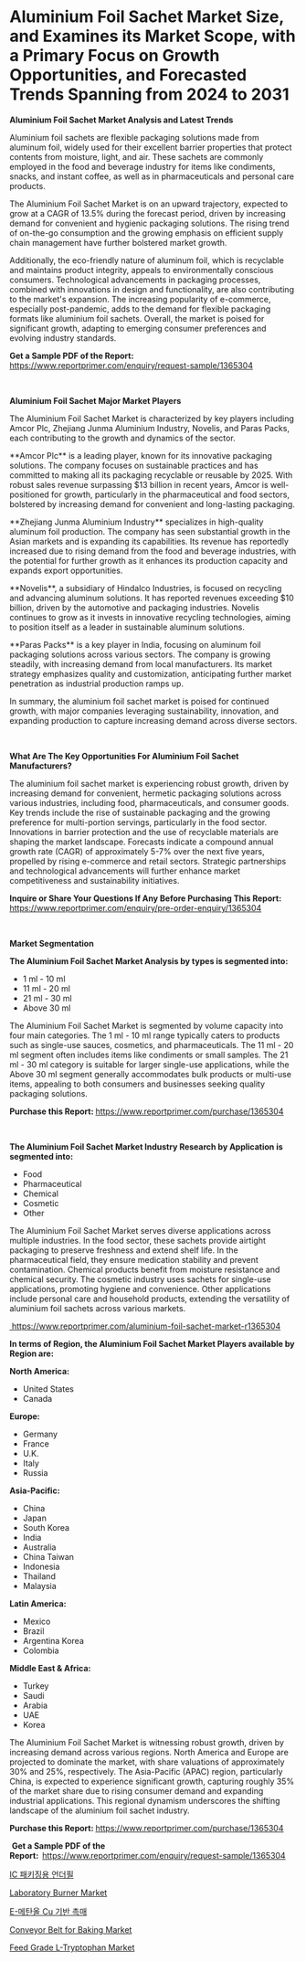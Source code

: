 <p><h1>Aluminium Foil Sachet Market Size, and Examines its Market Scope, with a Primary Focus on Growth Opportunities, and Forecasted Trends Spanning from 2024 to 2031</h1></p><p><strong>Aluminium Foil Sachet Market Analysis and Latest Trends</strong></p>
<p><p>Aluminium foil sachets are flexible packaging solutions made from aluminum foil, widely used for their excellent barrier properties that protect contents from moisture, light, and air. These sachets are commonly employed in the food and beverage industry for items like condiments, snacks, and instant coffee, as well as in pharmaceuticals and personal care products.</p><p>The Aluminium Foil Sachet Market is on an upward trajectory, expected to grow at a CAGR of 13.5% during the forecast period, driven by increasing demand for convenient and hygienic packaging solutions. The rising trend of on-the-go consumption and the growing emphasis on efficient supply chain management have further bolstered market growth.</p><p>Additionally, the eco-friendly nature of aluminum foil, which is recyclable and maintains product integrity, appeals to environmentally conscious consumers. Technological advancements in packaging processes, combined with innovations in design and functionality, are also contributing to the market's expansion. The increasing popularity of e-commerce, especially post-pandemic, adds to the demand for flexible packaging formats like aluminium foil sachets. Overall, the market is poised for significant growth, adapting to emerging consumer preferences and evolving industry standards.</p></p>
<p><strong>Get a Sample PDF of the Report:&nbsp;</strong> <a href="https://www.reportprimer.com/enquiry/request-sample/1365304">https://www.reportprimer.com/enquiry/request-sample/1365304</a></p>
<p>&nbsp;</p>
<p><strong>Aluminium Foil Sachet Major Market Players</strong></p>
<p><p>The Aluminium Foil Sachet Market is characterized by key players including Amcor Plc, Zhejiang Junma Aluminium Industry, Novelis, and Paras Packs, each contributing to the growth and dynamics of the sector. </p><p>**Amcor Plc** is a leading player, known for its innovative packaging solutions. The company focuses on sustainable practices and has committed to making all its packaging recyclable or reusable by 2025. With robust sales revenue surpassing $13 billion in recent years, Amcor is well-positioned for growth, particularly in the pharmaceutical and food sectors, bolstered by increasing demand for convenient and long-lasting packaging.</p><p>**Zhejiang Junma Aluminium Industry** specializes in high-quality aluminum foil production. The company has seen substantial growth in the Asian markets and is expanding its capabilities. Its revenue has reportedly increased due to rising demand from the food and beverage industries, with the potential for further growth as it enhances its production capacity and expands export opportunities.</p><p>**Novelis**, a subsidiary of Hindalco Industries, is focused on recycling and advancing aluminum solutions. It has reported revenues exceeding $10 billion, driven by the automotive and packaging industries. Novelis continues to grow as it invests in innovative recycling technologies, aiming to position itself as a leader in sustainable aluminum solutions.</p><p>**Paras Packs** is a key player in India, focusing on aluminum foil packaging solutions across various sectors. The company is growing steadily, with increasing demand from local manufacturers. Its market strategy emphasizes quality and customization, anticipating further market penetration as industrial production ramps up.</p><p>In summary, the aluminium foil sachet market is poised for continued growth, with major companies leveraging sustainability, innovation, and expanding production to capture increasing demand across diverse sectors.</p></p>
<p>&nbsp;</p>
<p><strong>What Are The Key Opportunities For Aluminium Foil Sachet Manufacturers?</strong></p>
<p><p>The aluminium foil sachet market is experiencing robust growth, driven by increasing demand for convenient, hermetic packaging solutions across various industries, including food, pharmaceuticals, and consumer goods. Key trends include the rise of sustainable packaging and the growing preference for multi-portion servings, particularly in the food sector. Innovations in barrier protection and the use of recyclable materials are shaping the market landscape. Forecasts indicate a compound annual growth rate (CAGR) of approximately 5-7% over the next five years, propelled by rising e-commerce and retail sectors. Strategic partnerships and technological advancements will further enhance market competitiveness and sustainability initiatives.</p></p>
<p><strong>Inquire or Share Your Questions If Any Before Purchasing This Report:</strong> <a href="https://www.reportprimer.com/enquiry/pre-order-enquiry/1365304">https://www.reportprimer.com/enquiry/pre-order-enquiry/1365304</a></p>
<p>&nbsp;</p>
<p><strong>Market Segmentation</strong></p>
<p><strong>The Aluminium Foil Sachet Market Analysis by types is segmented into:</strong></p>
<p><ul><li>1 ml - 10 ml</li><li>11 ml - 20 ml</li><li>21 ml - 30 ml</li><li>Above 30 ml</li></ul></p>
<p><p>The Aluminium Foil Sachet Market is segmented by volume capacity into four main categories. The 1 ml - 10 ml range typically caters to products such as single-use sauces, cosmetics, and pharmaceuticals. The 11 ml - 20 ml segment often includes items like condiments or small samples. The 21 ml - 30 ml category is suitable for larger single-use applications, while the Above 30 ml segment generally accommodates bulk products or multi-use items, appealing to both consumers and businesses seeking quality packaging solutions.</p></p>
<p><strong>Purchase this Report:&nbsp;</strong><a href="https://www.reportprimer.com/purchase/1365304">https://www.reportprimer.com/purchase/1365304</a></p>
<p>&nbsp;</p>
<p><strong>The Aluminium Foil Sachet Market Industry Research by Application is segmented into:</strong></p>
<p><ul><li>Food</li><li>Pharmaceutical</li><li>Chemical</li><li>Cosmetic</li><li>Other</li></ul></p>
<p><p>The Aluminium Foil Sachet Market serves diverse applications across multiple industries. In the food sector, these sachets provide airtight packaging to preserve freshness and extend shelf life. In the pharmaceutical field, they ensure medication stability and prevent contamination. Chemical products benefit from moisture resistance and chemical security. The cosmetic industry uses sachets for single-use applications, promoting hygiene and convenience. Other applications include personal care and household products, extending the versatility of aluminium foil sachets across various markets.</p></p>
<p><a href="https://www.reportprimer.com/aluminium-foil-sachet-market-r1365304">&nbsp;https://www.reportprimer.com/aluminium-foil-sachet-market-r1365304</a></p>
<p><strong>In terms of Region, the Aluminium Foil Sachet Market Players available by Region are:</strong></p>
<p>
    <p> <strong> North America: </strong>
        <ul>
            <li>United States</li>
            <li>Canada</li>
        </ul>
        </p> 
    <p> <strong> Europe: </strong>
        <ul>
            <li>Germany</li>
            <li>France</li>
            <li>U.K.</li>
            <li>Italy</li>
            <li>Russia</li>
        </ul>
        </p> 
    <p> <strong> Asia-Pacific: </strong>
        <ul>
            <li>China</li>
            <li>Japan</li>
            <li>South Korea</li>
            <li>India</li>
            <li>Australia</li>
            <li>China Taiwan</li>
            <li>Indonesia</li>
            <li>Thailand</li>
            <li>Malaysia</li>
        </ul>
        </p> 
    <p> <strong> Latin America: </strong>
        <ul>
            <li>Mexico</li>
            <li>Brazil</li>
            <li>Argentina Korea</li>
            <li>Colombia</li>
        </ul>
        </p> 
    <p> <strong> Middle East & Africa: </strong>
        <ul>
            <li>Turkey</li>
            <li>Saudi</li>
            <li>Arabia</li>
            <li>UAE</li>
            <li>Korea</li>
        </ul>
    </p>
    </p>
<p><p>The Aluminium Foil Sachet Market is witnessing robust growth, driven by increasing demand across various regions. North America and Europe are projected to dominate the market, with share valuations of approximately 30% and 25%, respectively. The Asia-Pacific (APAC) region, particularly China, is expected to experience significant growth, capturing roughly 35% of the market share due to rising consumer demand and expanding industrial applications. This regional dynamism underscores the shifting landscape of the aluminium foil sachet industry.</p></p>
<p><strong>Purchase this Report: </strong><a href="https://www.reportprimer.com/purchase/1365304">https://www.reportprimer.com/purchase/1365304</a></p>
<p>&nbsp;<strong>Get a Sample PDF of the Report:&nbsp;&nbsp;</strong><a href="https://www.reportprimer.com/enquiry/request-sample/1365304">https://www.reportprimer.com/enquiry/request-sample/1365304</a></p>
<p><strong></strong></p>
<p><p><a href="https://medium.com/@mistybarton1943/ic-%ED%8C%A8%ED%82%A4%EC%A7%95-%EC%8B%9C%EC%9E%A5%EC%9D%98-%EC%96%B8%EB%8D%94%ED%95%84%EC%97%90-%EB%8C%80%ED%95%9C-%EA%B8%80%EB%A1%9C%EB%B2%8C-%EC%A0%84%EB%A7%9D-%ED%8A%B8%EB%A0%8C%EB%93%9C-%EB%B0%8F-%EC%98%88%EC%B8%A1-2024-2031-ec120e4ef7cc?postPublishedType=repub">IC 패키징용 언더필</a></p><p><a href="https://www.linkedin.com/pulse/navigating-global-laboratory-burner-market-from-trends-strategy-pcv4c?trackingId=Zz5h1JdbSmC%2FnEo215mcEw%3D%3D">Laboratory Burner Market</a></p><p><a href="https://medium.com/@mistybarton1943/e-%EB%A9%94%ED%83%84%EC%98%AC-%EA%B5%AC%EB%A6%AC-%EA%B8%B0%EB%B0%98-%EC%B4%89%EB%A7%A4-%EC%8B%9C%EC%9E%A5-%EC%A0%84%EB%9E%B5%EC%A0%81-%ED%86%B5%EC%B0%B0-e-%EB%A9%94%ED%83%84%EC%98%AC-%EA%B5%AC%EB%A6%AC-%EA%B8%B0%EB%B0%98-%EC%B4%89%EB%A7%A4-%EC%82%B0%EC%97%85%EC%97%90%EC%84%9C%EC%9D%98-%EC%A0%9C%ED%92%88-%EB%B0%9C%EC%A0%84-%EB%B0%8F-%EC%8B%9C%EC%9E%A5-%EC%84%B8%EB%B6%84%ED%99%94-699d3dcf71f8?postPublishedType=repub">E-메탄올 Cu 기반 촉매</a></p><p><a href="https://issuu.com/reportprime-2/docs/conveyor-belt-for-baking-market-siz_da257d145d37fd">Conveyor Belt for Baking Market</a></p><p><a href="https://github.com/lylyparadise/Market-Research-Report-List-5/blob/main/feed-grade-l-tryptophan-market.md">Feed Grade L-Tryptophan Market</a></p></p>